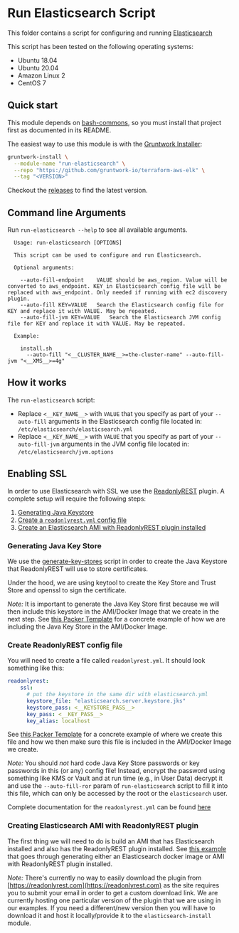 # Run Elasticsearch Script

This folder contains a script for configuring and running [Elasticsearch](https://www.elastic.co/products/elasticsearch)

This script has been tested on the following operating systems:

* Ubuntu 18.04
* Ubuntu 20.04
* Amazon Linux 2
* CentOS 7

## Quick start

This module depends on [bash-commons](https://github.com/gruntwork-io/bash-commons), so you must install that project
first as documented in its README.

The easiest way to use this module is with the [Gruntwork Installer](https://github.com/gruntwork-io/gruntwork-installer):

```bash
gruntwork-install \
  --module-name "run-elasticsearch" \
  --repo "https://github.com/gruntwork-io/terraform-aws-elk" \
  --tag "<VERSION>"
```  

Checkout the [releases](https://github.com/gruntwork-io/terraform-aws-elk/releases) to find the latest version.

## Command line Arguments

Run `run-elasticsearch --help` to see all available arguments.

```
  Usage: run-elasticsearch [OPTIONS]

  This script can be used to configure and run Elasticsearch.
  
  Optional arguments:
  
    --auto-fill-endpoint    VALUE should be aws_region. Value will be converted to aws_endpoint. KEY in Elasticsearch config file will be replaced with aws_endpoint. Only needed if running with ec2 discovery plugin.
    --auto-fill KEY=VALUE   Search the Elasticsearch config file for KEY and replace it with VALUE. May be repeated.
    --auto-fill-jvm KEY=VALUE   Search the Elasticsearch JVM config file for KEY and replace it with VALUE. May be repeated.
  
  Example:
  
    install.sh
      --auto-fill "<__CLUSTER_NAME__>=the-cluster-name" --auto-fill-jvm "<__XMS__>=4g"
```

## How it works

The `run-elasticsearch` script:

- Replace `<__KEY_NAME__>` with `VALUE` that you specify as part of your `--auto-fill` arguments in the Elasticsearch config file located in: `/etc/elasticsearch/elasticsearch.yml`
- Replace `<__KEY_NAME__>` with `VALUE` that you specify as part of your `--auto-fill-jvm` arguments in the JVM config file located in: `/etc/elasticsearch/jvm.options`

## Enabling SSL

In order to use Elasticsearch with SSL we use the [ReadonlyREST](https://github.com/sscarduzio/elasticsearch-readonlyrest-plugin) plugin.
A complete setup will require the following steps:

1. [Generating Java Keystore](#generating-java-key-store)
1. [Create a `readonlyrest.yml` config file](#create-readonlyrest-config-file)
1. [Create an Elasticsearch AMI with ReadonlyREST plugin installed](#creating-elasticsearch-ami-with-readonlyrest-plugin)

### Generating Java Key Store

We use the [generate-key-stores](https://github.com/gruntwork-io/terraform-aws-kafka/tree/main/modules/generate-key-stores#quick-start) 
script in order to create the Java Keystore that ReadonlyREST will use to store certificates.

Under the hood, we are using keytool to create the Key Store and Trust Store and openssl to sign the certificate.

*Note:* It is important to generate the Java Key Store first because we will then include this keystore in the AMI/Docker Image
that we create in the next step. See [this Packer Template](/examples/elk-amis/elasticsearch/elasticsearch.json) for a concrete
example of how we are including the Java Key Store in the AMI/Docker Image. 

### Create ReadonlyREST config file

You will need to create a file called `readonlyrest.yml`. It should look something like this:

```yml
readonlyrest:
    ssl:
      # put the keystore in the same dir with elasticsearch.yml
      keystore_file: "elasticsearch.server.keystore.jks"
      keystore_pass: <__KEYSTORE_PASS__>
      key_pass: <__KEY_PASS__>
      key_alias: localhost
```

See [this Packer Template](/examples/elk-amis/elasticsearch/elasticsearch.json) for a concrete
example of where we create this file and how we then make sure this file is included in the AMI/Docker Image we create.

*Note:* You should *not* hard code Java Key Store passwords or key passwords in this (or any) config file! 
Instead, encrypt the password using something like KMS or Vault and at run time (e.g., in User Data) 
decrypt it and use the `--auto-fill-ror` param of `run-elasticsearch` script to fill it into this file, 
which can only be accessed by the root or the `elasticsearch` user.

Complete documentation for the `readonlyrest.yml` can be found 
[here](https://github.com/beshu-tech/readonlyrest-docs/blob/e56b62f/elasticsearch.md#overview)

### Creating Elasticsearch AMI with ReadonlyREST plugin

The first thing we will need to do is build an AMI that has Elasticsearch installed and also has the ReadonlyREST plugin installed. 
See [this example](/examples/elk-amis/elasticsearch#local-ssl-testing) that goes through generating either an Elasticsearch docker image or AMI 
with ReadonlyREST plugin installed.  

*Note:* There's currently no way to easily download the plugin from [https://readonlyrest.com](https://readonlyrest.com) as the site
requires you to submit your email in order to get a custom download link. We are currently hosting one particular version of the plugin
that we are using in our examples. If you need a different/new version then you will have to download it and host it locally/provide it to the
`elasticsearch-install` module.
